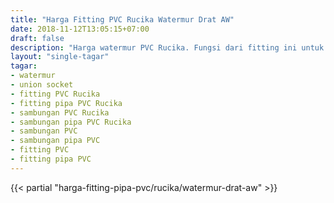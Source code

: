 ```yaml
---
title: "Harga Fitting PVC Rucika Watermur Drat AW"
date: 2018-11-12T13:05:15+07:00
draft: false
description: "Harga watermur PVC Rucika. Fungsi dari fitting ini untuk sambungan lurus dari pipa PVC ke pipa PVC lainnya, bedanya dengan socket, watermur tidak membutuhkan lem dan dapat dicopot apabila ada perubahan jalur maupun maintenance."
layout: "single-tagar"
tagar:
- watermur
- union socket
- fitting PVC Rucika
- fitting pipa PVC Rucika
- sambungan PVC Rucika
- sambungan pipa PVC Rucika
- sambungan PVC
- sambungan pipa PVC
- fitting PVC
- fitting pipa PVC
---
```


{{< partial "harga-fitting-pipa-pvc/rucika/watermur-drat-aw" >}}